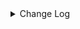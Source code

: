 <details><summary> Change Log </summary>

| Change | Commit | Version |
| --- | --- | --- |
|[Fix][connector-rabbitmq] Set default value for durable, exclusive and auto-delete (#9631)|https://github.com/apache/seatunnel/commit/5f9492e62a|2.3.12|
|[Feature][Checkpoint] Add check script for source/sink state class serialVersionUID missing (#9118)|https://github.com/apache/seatunnel/commit/4f5adeb1c7|2.3.11|
|[Improve] rabbit mq options (#8740)|https://github.com/apache/seatunnel/commit/4eec9be012|2.3.10|
|[Improve] restruct connector common options (#8634)|https://github.com/apache/seatunnel/commit/f3499a6eeb|2.3.10|
|[Improve][dist]add shade check rule (#8136)|https://github.com/apache/seatunnel/commit/51ef800016|2.3.9|
|[Feature][Restapi] Allow metrics information to be associated to logical plan nodes (#7786)|https://github.com/apache/seatunnel/commit/6b7c53d03c|2.3.9|
|[Feature][Rabbitmq] Allow configuration of queue durability and deletion policy (#7365)|https://github.com/apache/seatunnel/commit/aabfc8eb78|2.3.8|
|[Hotfix][connector-v2-rabbit] fix rabbit checkpoint exception in Flink mode (#7108)|https://github.com/apache/seatunnel/commit/423a7b142b|2.3.6|
|[Feature][Kafka] Support multi-table source read  (#5992)|https://github.com/apache/seatunnel/commit/60104602d1|2.3.6|
|[Improve] Remove use `SeaTunnelSink::getConsumedType` method and mark it as deprecated (#5755)|https://github.com/apache/seatunnel/commit/8de7408100|2.3.4|
|Support config column/primaryKey/constraintKey in schema (#5564)|https://github.com/apache/seatunnel/commit/eac76b4e50|2.3.4|
|[Bugfix][connector-v2][rabbitmq] Fix reduplicate ack msg bug and code style (#4842)|https://github.com/apache/seatunnel/commit/985fb6642a|2.3.2|
|[Hotfix][E2E] Fix RabbitmqIT (#4593)|https://github.com/apache/seatunnel/commit/9bd5403d71|2.3.2|
|Merge branch &#x27;dev&#x27; into merge/cdc|https://github.com/apache/seatunnel/commit/4324ee1912|2.3.1|
|[Improve][Project] Code format with spotless plugin.|https://github.com/apache/seatunnel/commit/423b583038|2.3.1|
|[improve][api] Refactoring schema parse (#4157)|https://github.com/apache/seatunnel/commit/b2f573a13e|2.3.1|
|[Improve][build] Give the maven module a human readable name (#4114)|https://github.com/apache/seatunnel/commit/d7cd601051|2.3.1|
|[Improve][Project] Code format with spotless plugin. (#4101)|https://github.com/apache/seatunnel/commit/a2ab166561|2.3.1|
|[Feature][Connector] add get source method to all source connector (#3846)|https://github.com/apache/seatunnel/commit/417178fb84|2.3.1|
|[Improve] [Connector-V2] Change Connector Custom Config Prefix To Map (#3719)|https://github.com/apache/seatunnel/commit/ef1b8b1bb5|2.3.1|
|[Feature][API &amp; Connector &amp; Doc] add parallelism and column projection interface (#3829)|https://github.com/apache/seatunnel/commit/b9164b8ba1|2.3.1|
|[Hotfix][OptionRule] Fix option rule about all connectors (#3592)|https://github.com/apache/seatunnel/commit/226dc6a119|2.3.0|
| [Feature][Connector-V2][RabbitMQ] Add RabbitMQ source &amp; sink connector (#3312)|https://github.com/apache/seatunnel/commit/4b12691a8d|2.3.0|

</details>
